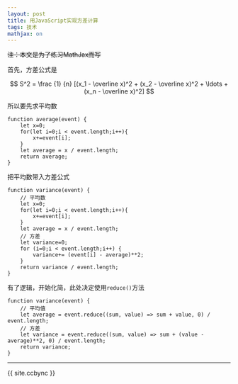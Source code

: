 ```yaml
---
layout: post
title: 用JavaScript实现方差计算
tags: 技术
mathjax: on
---
```


~~注：本文是为了练习MathJax而写~~

首先，方差公式是

$$ S^2 = \frac {1} {n} [(x_1 - \overline x)^2 + (x_2 - \overline x)^2 + \ldots + (x_n - \overline x)^2] $$

所以要先求平均数

```
function average(event) {
    let x=0;
    for(let i=0;i < event.length;i++){
        x+=event[i];
    }
    let average = x / event.length;
    return average;
}
```

把平均数带入方差公式

```
function variance(event) {
    // 平均数
    let x=0;
    for(let i=0;i < event.length;i++){
        x+=event[i];
    }
    let average = x / event.length;
    // 方差
    let variance=0;
    for (i=0;i < event.length;i++) {
        variance+= (event[i] - average)**2;
    }
    return variance / event.length;
}
```

有了逻辑，开始化简，此处决定使用`reduce()`方法

```
function variance(event) {
    // 平均值
    let average = event.reduce((sum, value) => sum + value, 0) / event.length;
    // 方差
    let variance = event.reduce((sum, value) => sum + (value - average)**2, 0) / event.length;
    return variance;
}
```

------------------

{{ site.ccbync }}
